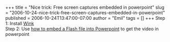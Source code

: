 +++
title = "Nice trick:  Free screen captures embedded in powerpoint"
slug = "2006-10-24-nice-trick-free-screen-captures-embedded-in-powerpoint"
published = 2006-10-24T13:47:00-07:00
author = "Emil"
tags = []
+++
Step 1: Install [Wink](http://www.debugmode.com/wink/)  
Step 2: Use [how to embed a Flash file into
Powerpoint](http://www.amarasoftware.com/tutorials/importpowerpoint.html)
to get the video in powerpoint
